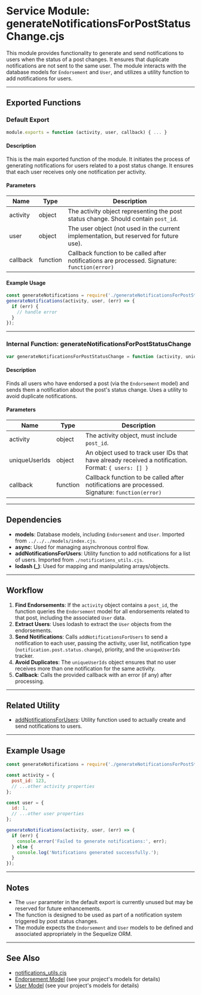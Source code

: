 # Service Module: generateNotificationsForPostStatusChange.cjs

This module provides functionality to generate and send notifications to users when the status of a post changes. It ensures that duplicate notifications are not sent to the same user. The module interacts with the database models for `Endorsement` and `User`, and utilizes a utility function to add notifications for users.

---

## Exported Functions

### Default Export

```javascript
module.exports = function (activity, user, callback) { ... }
```

#### Description

This is the main exported function of the module. It initiates the process of generating notifications for users related to a post status change. It ensures that each user receives only one notification per activity.

#### Parameters

| Name      | Type     | Description                                                                 |
|-----------|----------|-----------------------------------------------------------------------------|
| activity  | object   | The activity object representing the post status change. Should contain `post_id`. |
| user      | object   | The user object (not used in the current implementation, but reserved for future use). |
| callback  | function | Callback function to be called after notifications are processed. Signature: `function(error)` |

#### Example Usage

```javascript
const generateNotifications = require('./generateNotificationsForPostStatusChange.cjs');
generateNotifications(activity, user, (err) => {
  if (err) {
    // handle error
  }
});
```

---

### Internal Function: generateNotificationsForPostStatusChange

```javascript
var generateNotificationsForPostStatusChange = function (activity, uniqueUserIds, callback) { ... }
```

#### Description

Finds all users who have endorsed a post (via the `Endorsement` model) and sends them a notification about the post's status change. Uses a utility to avoid duplicate notifications.

#### Parameters

| Name          | Type     | Description                                                                 |
|---------------|----------|-----------------------------------------------------------------------------|
| activity      | object   | The activity object, must include `post_id`.                                |
| uniqueUserIds | object   | An object used to track user IDs that have already received a notification. Format: `{ users: [] }` |
| callback      | function | Callback function to be called after notifications are processed. Signature: `function(error)` |

---

## Dependencies

- **models**: Database models, including `Endorsement` and `User`. Imported from `../../../models/index.cjs`.
- **async**: Used for managing asynchronous control flow.
- **addNotificationsForUsers**: Utility function to add notifications for a list of users. Imported from `./notifications_utils.cjs`.
- **lodash (\_)**: Used for mapping and manipulating arrays/objects.

---

## Workflow

1. **Find Endorsements**: If the `activity` object contains a `post_id`, the function queries the `Endorsement` model for all endorsements related to that post, including the associated `User` data.
2. **Extract Users**: Uses lodash to extract the `User` objects from the endorsements.
3. **Send Notifications**: Calls `addNotificationsForUsers` to send a notification to each user, passing the activity, user list, notification type (`notification.post.status.change`), priority, and the `uniqueUserIds` tracker.
4. **Avoid Duplicates**: The `uniqueUserIds` object ensures that no user receives more than one notification for the same activity.
5. **Callback**: Calls the provided callback with an error (if any) after processing.

---

## Related Utility

- [addNotificationsForUsers](./notifications_utils.md): Utility function used to actually create and send notifications to users.

---

## Example Usage

```javascript
const generateNotifications = require('./generateNotificationsForPostStatusChange.cjs');

const activity = {
  post_id: 123,
  // ...other activity properties
};

const user = {
  id: 1,
  // ...other user properties
};

generateNotifications(activity, user, (err) => {
  if (err) {
    console.error('Failed to generate notifications:', err);
  } else {
    console.log('Notifications generated successfully.');
  }
});
```

---

## Notes

- The `user` parameter in the default export is currently unused but may be reserved for future enhancements.
- The function is designed to be used as part of a notification system triggered by post status changes.
- The module expects the `Endorsement` and `User` models to be defined and associated appropriately in the Sequelize ORM.

---

## See Also

- [notifications_utils.cjs](./notifications_utils.md)
- [Endorsement Model](../../../models/index.md) (see your project's models for details)
- [User Model](../../../models/index.md) (see your project's models for details)
